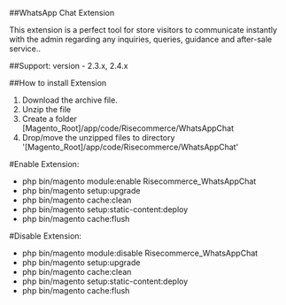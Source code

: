 ##WhatsApp Chat Extension

This extension is a perfect tool for store visitors to communicate instantly with the admin regarding any inquiries, queries, guidance and after-sale service..

##Support: 
version - 2.3.x, 2.4.x

##How to install Extension

1. Download the archive file.
2. Unzip the file
3. Create a folder [Magento_Root]/app/code/Risecommerce/WhatsAppChat
4. Drop/move the unzipped files to directory '[Magento_Root]/app/code/Risecommerce/WhatsAppChat'

#Enable Extension:
- php bin/magento module:enable Risecommerce_WhatsAppChat
- php bin/magento setup:upgrade
- php bin/magento cache:clean
- php bin/magento setup:static-content:deploy
- php bin/magento cache:flush

#Disable Extension:
- php bin/magento module:disable Risecommerce_WhatsAppChat
- php bin/magento setup:upgrade
- php bin/magento cache:clean
- php bin/magento setup:static-content:deploy
- php bin/magento cache:flush
